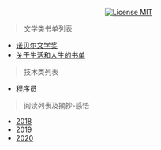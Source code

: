 <p align="center">
  <a href="https://www.skillnull.com"><img src="https://skillnull.com/others/images/brand/MIT.svg" alt="License MIT"></a>
</p>

> 文学类书单列表
* [诺贝尔文学奖](/literature/Nobel-Prize-in-literature.md)
* [关于生活和人生的书单](/literature/booklist-about-life.md)

> 技术类列表
* [程序员](/technology/programmer.md)

> 阅读列表及摘抄-感悟
* [2018](/the-books-i-have-read/2018.md)
* [2019](/the-books-i-have-read/2019.md)
* [2020](/the-books-i-have-read/2020.md)
